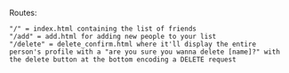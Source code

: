 Routes:

    "/" = index.html containing the list of friends
    "/add" = add.html for adding new people to your list
    "/delete" = delete_confirm.html where it'll display the entire person's profile with a "are you sure you wanna delete [name]?" with the delete button at the bottom encoding a DELETE request

